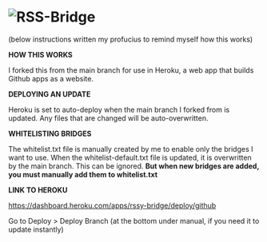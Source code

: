 ![RSS-Bridge](static/logo_600px.png)
===
(below instructions written my profucius to remind myself how this works)

**HOW THIS WORKS** 

I forked this from the main branch for use in Heroku, a web app that builds Github apps as a website. 

**DEPLOYING AN UPDATE** 

Heroku is set to auto-deploy when the main branch I forked from is updated. Any files that are changed will be auto-overwritten.

**WHITELISTING BRIDGES** 

The whitelist.txt file is manually created by me to enable only the bridges I want to use. When the whitelist-default.txt file is updated, it is overwritten by the main branch. This can be ignored. **But when new bridges are added, you must manually add them to whitelist.txt**

**LINK TO HEROKU** 

https://dashboard.heroku.com/apps/rssy-bridge/deploy/github

Go to Deploy > Deploy Branch (at the bottom under manual, if you need it to update instantly)
